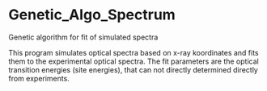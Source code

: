 # Genetic_Algo_Spectrum
Genetic algorithm for fit of simulated spectra

This program simulates optical spectra based on x-ray koordinates and fits them to the experimental optical spectra. 
The fit parameters are the optical transition energies (site energies), that can not directly determined directly from experiments. 
